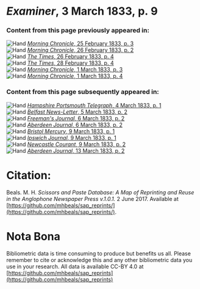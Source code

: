 # *Examiner*, 3 March 1833, p. 9  
  
### Content from this page previously appeared in:  
![Hand](http://scissorsandpaste.net/wp-content/uploads/2017/06/smallhandpointer.png) [*Morning Chronicle*, 25 February 1833, p. 3](https://mhbeals.github.io/sap_html/Morning-Chronicle/Morning-Chronicle-25-February-1833-p-3)  
![Hand](http://scissorsandpaste.net/wp-content/uploads/2017/06/smallhandpointer.png) [*Morning Chronicle*, 26 February 1833, p. 2](https://mhbeals.github.io/sap_html/Morning-Chronicle/Morning-Chronicle-26-February-1833-p-2)  
![Hand](http://scissorsandpaste.net/wp-content/uploads/2017/06/smallhandpointer.png) [*The Times*, 26 February 1833, p. 4](https://mhbeals.github.io/sap_html/The-Times/The-Times-26-February-1833-p-4)  
![Hand](http://scissorsandpaste.net/wp-content/uploads/2017/06/smallhandpointer.png) [*The Times*, 28 February 1833, p. 4](https://mhbeals.github.io/sap_html/The-Times/The-Times-28-February-1833-p-4)  
![Hand](http://scissorsandpaste.net/wp-content/uploads/2017/06/smallhandpointer.png) [*Morning Chronicle*, 1 March 1833, p. 3](https://mhbeals.github.io/sap_html/Morning-Chronicle/Morning-Chronicle-1-March-1833-p-3)  
![Hand](http://scissorsandpaste.net/wp-content/uploads/2017/06/smallhandpointer.png) [*Morning Chronicle*, 1 March 1833, p. 4](https://mhbeals.github.io/sap_html/Morning-Chronicle/Morning-Chronicle-1-March-1833-p-4)  
  
### Content from this page subsequently appeared in:  
![Hand](http://scissorsandpaste.net/wp-content/uploads/2017/06/smallhandpointer.png) [*Hampshire Portsmouth Telegraph*, 4 March 1833, p. 1](https://mhbeals.github.io/sap_html/Hampshire-Portsmouth-Telegraph/Hampshire-Portsmouth-Telegraph-4-March-1833-p-1)  
![Hand](http://scissorsandpaste.net/wp-content/uploads/2017/06/smallhandpointer.png) [*Belfast News-Letter*, 5 March 1833, p. 2](https://mhbeals.github.io/sap_html/Belfast-News-Letter/Belfast-News-Letter-5-March-1833-p-2)  
![Hand](http://scissorsandpaste.net/wp-content/uploads/2017/06/smallhandpointer.png) [*Freeman's Journal*, 6 March 1833, p. 2](https://mhbeals.github.io/sap_html/Freeman's-Journal/Freeman's-Journal-6-March-1833-p-2)  
![Hand](http://scissorsandpaste.net/wp-content/uploads/2017/06/smallhandpointer.png) [*Aberdeen Journal*, 6 March 1833, p. 2](https://mhbeals.github.io/sap_html/Aberdeen-Journal/Aberdeen-Journal-6-March-1833-p-2)  
![Hand](http://scissorsandpaste.net/wp-content/uploads/2017/06/smallhandpointer.png) [*Bristol Mercury*, 9 March 1833, p. 1](https://mhbeals.github.io/sap_html/Bristol-Mercury/Bristol-Mercury-9-March-1833-p-1)  
![Hand](http://scissorsandpaste.net/wp-content/uploads/2017/06/smallhandpointer.png) [*Ipswich Journal*, 9 March 1833, p. 1](https://mhbeals.github.io/sap_html/Ipswich-Journal/Ipswich-Journal-9-March-1833-p-1)  
![Hand](http://scissorsandpaste.net/wp-content/uploads/2017/06/smallhandpointer.png) [*Newcastle Courant*, 9 March 1833, p. 2](https://mhbeals.github.io/sap_html/Newcastle-Courant/Newcastle-Courant-9-March-1833-p-2)  
![Hand](http://scissorsandpaste.net/wp-content/uploads/2017/06/smallhandpointer.png) [*Aberdeen Journal*, 13 March 1833, p. 2](https://mhbeals.github.io/sap_html/Aberdeen-Journal/Aberdeen-Journal-13-March-1833-p-2)  


# Citation: 

Beals. M. H. *Scissors and Paste Database: A Map of Reprinting and Reuse in the Anglophone Newspaper Press v.1.0.1.* 2 June 2017. Available at [https://github.com/mhbeals/sap_reprints/](https://github.com/mhbeals/sap_reprints/). 

# Nota Bona

Bibliometric data is time consuming to produce but benefits us all. Please remember to cite or acknowledge this and any other bibliometric data you use in your research. All data is available CC-BY 4.0 at [https://github.com/mhbeals/sap_reprints](https://github.com/mhbeals/sap_reprints)